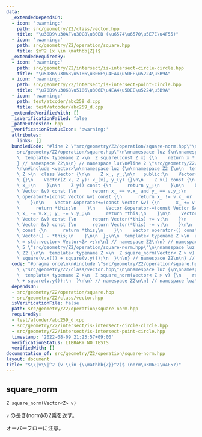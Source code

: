 ```yaml
---
data:
  _extendedDependsOn:
  - icon: ':warning:'
    path: src/geometry/Z2/class/vector.hpp
    title: "\u30D9\u30AF\u30C8\u30EB (\u6574\u6570\u5E7E\u4F55)"
  - icon: ':warning:'
    path: src/geometry/Z2/operation/square.hpp
    title: $x^2 (x \in \mathbb{Z})$
  _extendedRequiredBy:
  - icon: ':warning:'
    path: src/geometry/Z2/intersect/is-intersect-circle-circle.hpp
    title: "\u5186\u3068\u5186\u306E\u4EA4\u5DEE\u5224\u5B9A"
  - icon: ':warning:'
    path: src/geometry/Z2/intersect/is-intersect-point-circle.hpp
    title: "\u70B9\u3068\u5186\u306E\u4EA4\u5DEE\u5224\u5B9A"
  - icon: ':warning:'
    path: test/atcoder/abc259_d.cpp
    title: test/atcoder/abc259_d.cpp
  _extendedVerifiedWith: []
  _isVerificationFailed: false
  _pathExtension: hpp
  _verificationStatusIcon: ':warning:'
  attributes:
    links: []
  bundledCode: "#line 2 \"src/geometry/Z2/operation/square-norm.hpp\"\n\n#line 2 \"\
    src/geometry/Z2/operation/square.hpp\"\n\nnamespace luz {\n\nnamespace Z2 {\n\n\
    \  template< typename Z >\n  Z square(const Z x) {\n    return x * x;\n  }\n\n\
    } // namespace Z2\n\n} // namespace luz\n#line 2 \"src/geometry/Z2/class/vector.hpp\"\
    \n\n#include <vector>\n\nnamespace luz {\n\nnamespace Z2 {\n\n  template< typename\
    \ Z >\n  class Vector {\n\n    Z x_, y_;\n\n   public:\n    Vector(): x_(0), y_(0)\
    \ {}\n    Vector(Z x, Z y): x_(x), y_(y) {}\n\n    Z x() const {\n      return\
    \ x_;\n    }\n\n    Z y() const {\n      return y_;\n    }\n\n    bool operator==(const\
    \ Vector &v) const {\n      return x_ == v.x_ and y_ == v.y_;\n    }\n\n    bool\
    \ operator!=(const Vector &v) const {\n      return x_ != v.x_ or  y_ != v.y_;\n\
    \    }\n\n    Vector &operator+=(const Vector &v) {\n      x_ += v.x_; y_ += v.y_;\n\
    \      return *this;\n    }\n    Vector &operator-=(const Vector &v) {\n     \
    \ x_ -= v.x_; y_ -= v.y_;\n      return *this;\n    }\n\n    Vector operator+(const\
    \ Vector &v) const {\n      return Vector(*this) += v;\n    }\n    Vector operator-(const\
    \ Vector &v) const {\n      return Vector(*this) -= v;\n    }\n\n    Vector operator+()\
    \ const {\n      return *this;\n    }\n    Vector operator-() const {\n      return\
    \ Vector() - *this;\n    }\n\n  };\n\n  template< typename Z >\n  using Vectors\
    \ = std::vector< Vector<Z> >;\n\n} // namespace Z2\n\n} // namespace luz\n#line\
    \ 5 \"src/geometry/Z2/operation/square-norm.hpp\"\n\nnamespace luz {\n\nnamespace\
    \ Z2 {\n\n  template< typename Z >\n  Z square_norm(Vector< Z > v) {\n    return\
    \ square(v.x()) + square(v.y());\n  }\n\n} // namespace Z2\n\n} // namespace luz\n"
  code: "#pragma once\n\n#include \"src/geometry/Z2/operation/square.hpp\"\n#include\
    \ \"src/geometry/Z2/class/vector.hpp\"\n\nnamespace luz {\n\nnamespace Z2 {\n\n\
    \  template< typename Z >\n  Z square_norm(Vector< Z > v) {\n    return square(v.x())\
    \ + square(v.y());\n  }\n\n} // namespace Z2\n\n} // namespace luz\n"
  dependsOn:
  - src/geometry/Z2/operation/square.hpp
  - src/geometry/Z2/class/vector.hpp
  isVerificationFile: false
  path: src/geometry/Z2/operation/square-norm.hpp
  requiredBy:
  - test/atcoder/abc259_d.cpp
  - src/geometry/Z2/intersect/is-intersect-circle-circle.hpp
  - src/geometry/Z2/intersect/is-intersect-point-circle.hpp
  timestamp: '2022-08-09 21:23:57+09:00'
  verificationStatus: LIBRARY_NO_TESTS
  verifiedWith: []
documentation_of: src/geometry/Z2/operation/square-norm.hpp
layout: document
title: "$\\|v\\|^2 (v \\in {\\mathbb{Z}}^2)$ (norm\u306E2\u4E57)"
---
```


## square_norm
```
Z square_norm(Vector<Z> v)
```

`v` の長さ(norm)の2乗を返す。

オーバーフローに注意。
